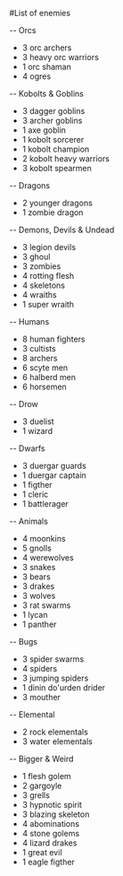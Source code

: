 #List of enemies

-- Orcs
- 3 orc archers
- 3 heavy orc warriors
- 1 orc shaman
- 4 ogres

-- Kobolts & Goblins
- 3 dagger goblins
- 3 archer goblins
- 1 axe goblin
- 1 kobolt sorcerer
- 1 kobolt champion
- 2 kobolt heavy warriors
- 3 kobolt spearmen

-- Dragons
- 2 younger dragons
- 1 zombie dragon

-- Demons, Devils & Undead
- 3 legion devils
- 3 ghoul
- 3 zombies
- 4 rotting flesh
- 4 skeletons
- 4 wraiths
- 1 super wraith

-- Humans
- 8 human fighters
- 3 cultists
- 8 archers
- 6 scyte men
- 6 halberd men
- 6 horsemen

-- Drow
- 3 duelist
- 1 wizard

-- Dwarfs
- 3 duergar guards
- 1 duergar captain
- 1 figther
- 1 cleric
- 1 battlerager

-- Animals
- 4 moonkins
- 5 gnolls
- 4 werewolves
- 3 snakes
- 3 bears
- 3 drakes
- 3 wolves
- 3 rat swarms
- 1 lycan
- 1 panther

-- Bugs
- 3 spider swarms
- 4 spiders
- 3 jumping spiders
- 1 dinin do'urden drider
- 3 mouther

-- Elemental
- 2 rock elementals
- 3 water elementals

-- Bigger & Weird
- 1 flesh golem
- 2 gargoyle
- 3 grells
- 3 hypnotic spirit
- 3 blazing skeleton
- 4 abominations
- 4 stone golems
- 4 lizard drakes
- 1 great evil
- 1 eagle figther
